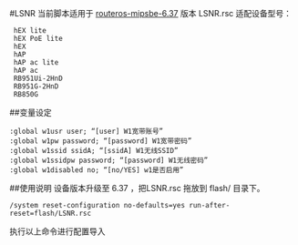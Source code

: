 #LSNR
当前脚本适用于 [routeros-mipsbe-6.37](http://download2.mikrotik.com/routeros/6.37/routeros-mipsbe-6.37.npk)  版本 
 LSNR.rsc 适配设备型号：
```
 hEX lite
 hEX PoE lite
 hEX
 hAP
 hAP ac lite
 hAP ac
 RB951Ui-2HnD
 RB951G-2HnD
 RB850G
```

##变量设定 
```
:global w1usr user; “[user] W1宽带账号”
:global w1pw password; “[password] W1宽带密码”
:global w1ssid ssidA; “[ssidA] W1无线SSID”
:global w1ssidpw password; “[password] W1无线密码”
:global w1disabled no; “[no/YES] w1是否启用” 
```

  
##使用说明
  设备版本升级至 6.37 ，把LSNR.rsc 拖放到 flash/ 目录下。
```
/system reset-configuration no-defaults=yes run-after-reset=flash/LSNR.rsc
```
  执行以上命令进行配置导入